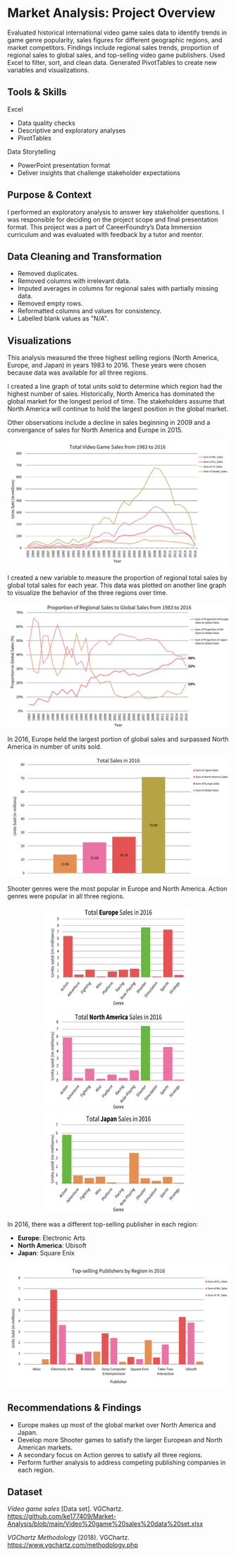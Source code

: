 # Market Analysis: Project Overview
Evaluated historical international video game sales data to identify trends in game genre popularity, sales figures for different geographic regions, and market competitors. Findings include regional sales trends, 
proportion of regional sales to global sales, and top-selling video game publishers. Used Excel to filter, sort, and clean data. Generated PivotTables to create new variables and visualizations.

## Tools & Skills
Excel
* Data quality checks
* Descriptive and exploratory analyses
* PivotTables
  
Data Storytelling
* PowerPoint presentation format
* Deliver insights that challenge stakeholder expectations

## Purpose & Context
I performed an exploratory analysis to answer key stakeholder questions. I was responsible for deciding on the project scope and final presentation format. This project was a part of 
CareerFoundry’s Data Immersion curriculum and was evaluated with feedback by a tutor and mentor.

## Data Cleaning and Transformation
* Removed duplicates.
* Removed columns with irrelevant data.
* Imputed averages in columns for regional sales with partially missing data.
* Removed empty rows.
* Reformatted columns and values for consistency.
* Labelled blank values as "N/A".

## Visualizations

This analysis measured the three highest selling regions (North America, Europe, and Japan) in years 1983 to 2016. These years were chosen because data was available for all three regions. 

I created a line graph of total units sold to determine which region had the highest number of sales. Historically, North America has dominated the global market for the longest period of time. The stakeholders assume 
that North America will continue to hold the largest position in the global market. 

Other observations include a decline in sales beginning in 2009 and a convergance of sales for North America and Europe in 2015.

<img src="images/Total_Sales.png"/>

I created a new variable to measure the proportion of regional total sales by global total sales for each year. This data was plotted on another line graph to visualize the behavior of the three regions over time. 

<img src="images/Proportion_Sales.png"/>

In 2016, Europe held the largest portion of global sales and surpassed North America in number of units sold.

<img src="images/Units_Sold_2016.png"/>

Shooter genres were the most popular in Europe and North America. Action genres were popular in all three regions.
<p align="center">
<img src="images/Europe_Sales.png" width=330, height=230> 
<img src="images/North_America_Sales.png"width=330, height=230>  
<img src="images/Japan_Sales.png"width=330, height=230>
</p>

In 2016, there was a different top-selling publisher in each region:
* **Europe**: Electronic Arts
* **North America**: Ubisoft
* **Japan**: Square Enix

<img src="images/Top_Publishers.png"/>


## Recommendations & Findings
* Europe makes up most of the global market over North America and Japan.
* Develop more Shooter games to satisfy the larger European and North American markets.
* A secondary focus on Action genres to satisfy all three regions.
* Perform further analysis to address competing publishing companies in each region.

## Dataset
*Video game sales* [Data set]. VGChartz. https://github.com/ke177409/Market-Analysis/blob/main/Video%20game%20sales%20data%20set.xlsx

*VGChartz Methodology* (2018). VGChartz. https://www.vgchartz.com/methodology.php
